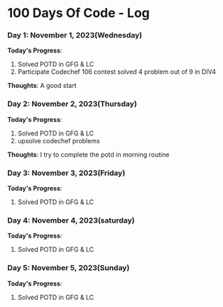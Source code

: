 # 100 Days Of Code - Log

### Day 1: November 1, 2023(Wednesday)

**Today's Progress**: 
1. Solved POTD in GFG & LC
2. Participate Codechef 106 contest solved 4 problem out of 9 in DIV4

**Thoughts**: A good start

### Day 2: November 2, 2023(Thursday)

**Today's Progress**: 
1. Solved POTD in GFG & LC
2. upsolve codechef problems

**Thoughts**: I try to complete the potd in morning routine

### Day 3: November 3, 2023(Friday)

**Today's Progress**: 
1. Solved POTD in GFG & LC

### Day 4: November 4, 2023(saturday)

**Today's Progress**: 
1. Solved POTD in GFG & LC

### Day 5: November 5, 2023(Sunday)

**Today's Progress**: 
1. Solved POTD in GFG & LC

